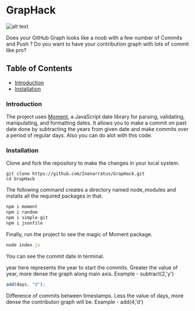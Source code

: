 # GrapHack

![alt text](https://img.shields.io/npm/v/moment.svg?style=flat "moment")

Does your GitHub Graph looks like a noob with a few number of Commits and Push ? Do you want to have your contribution graph with lots of commit like pro? 

## Table of Contents

- [Introduction](#introduction)
- [Installation](#installation)

### Introduction

The project uses [Moment](https://www.npmjs.com/package/moment), a JavaScript date library for parsing, validating, manipulating, and formatting dates. It allows you to make a commit on past date done by subtracting the years from given date and make commits over a period of regular days. Also you can do alot with this code.

### Installation

Clone and fork the repository to make the changes in your local system.

```git-bash
git clone https://github.com/Inenarratus/GrapHack.git
cd GrapHack
```

The following command creates a directory named node_modules and installs all the required packages in that.

```javascript
npm i moment
npm i random
npm i simple-git
npm i jsonfile
```

Finally, run the project to see the magic of Moment package.

```javascript
node index.js
```

You can see the commit date in terminal.


year here represents the year to start the commits. Greater the value of year, more dense the graph along main axis. Example - subtract(2,'y')

```javascript
add(days, "d");
```

Difference of commits between timestamps. Less the value of days, more dense the contributon graph will be. Example - add(4,'d')
